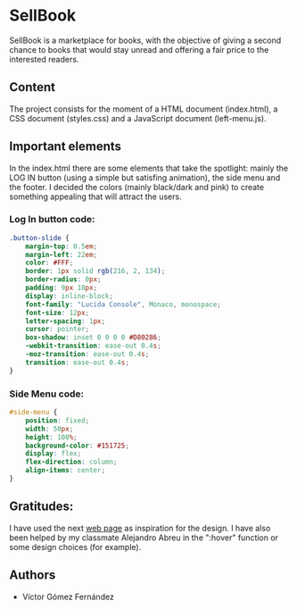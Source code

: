 # SellBook

SellBook is a marketplace for books, with the objective of giving a second chance to books that would stay unread and offering a fair price to the interested readers.


## Content

The project consists for the moment of a HTML document (index.html), a CSS document (styles.css) and a JavaScript document (left-menu.js).


## Important elements

In the index.html there are some elements that take the spotlight: mainly the LOG IN button (using a simple but satisfing animation), the side menu and the footer. I decided the colors (mainly black/dark and pink) to create something appealing that will attract the users.

### Log In button code:

```css
.button-slide {
    margin-top: 0.5em;
    margin-left: 22em;
    color: #FFF;
    border: 1px solid rgb(216, 2, 134);
    border-radius: 0px;
    padding: 9px 18px;
    display: inline-block;
    font-family: "Lucida Console", Monaco, monospace;
    font-size: 12px;
    letter-spacing: 1px;
    cursor: pointer;
    box-shadow: inset 0 0 0 0 #D80286;
    -webkit-transition: ease-out 0.4s;
    -moz-transition: ease-out 0.4s;
    transition: ease-out 0.4s;
}
```

### Side Menu code:
```css
#side-menu {
    position: fixed;
    width: 50px;
    height: 100%;
    background-color: #151725;
    display: flex;
    flex-direction: column;
    align-items: center;
}
```

## Gratitudes:

I have used the next [web page](https://dribbble.com/shots/22892019-DeFi-Coin-Web-3-0-Platform) as inspiration for the design. I have also been helped by my classmate Alejandro Abreu in the ":hover" function or some design choices (for example).

## Authors

- Víctor Gómez Fernández